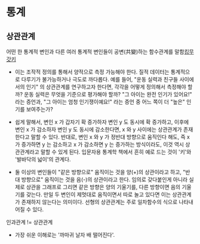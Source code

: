 # 통계

상관관계
-------

어떤 한 통계적 변인과 다른 여러 통계적 변인들이 공변(共變)하는 함수관계를 말함[킹무갓키](https://namu.wiki/w/%EC%83%81%EA%B4%80%EA%B4%80%EA%B3%84%EC%99%80%20%EC%9D%B8%EA%B3%BC%EA%B4%80%EA%B3%84?from=%EC%83%81%EA%B4%80%EA%B4%80%EA%B3%84#s-1)
- 이는 조작적 정의를 통해서 양적으로 측정 가능해야 한다. 질적 데이터는 통계적으로 다루기가 불가능하거나 극도로 까다롭다. 예를 들어, "운동 실력과 친구들 사이에서의 인기" 의 상관관계를 연구하고자 한다면, 각각을 어떻게 정의해서 측정해야 할까? 운동 실력은 무엇을 기준으로 평가해야 할까? "그 아이는 완전 인기가 있어요!" 라는 증언과, "그 아이는 엄청 인기쟁이예요!" 라는 증언 중 어느 쪽이 더 "높은" 인기를 보여주는가?

- 쉽게 말해서, 변인 x 가 갑자기 확 증가하자 변인 y 도 동시에 확 증가하고, 이후에 변인 x 가 감소하자 변인 y 도 동시에 감소한다면, x 와 y 사이에는 상관관계가 존재한다고 말할 수 있다. 반대로, 변인 x 와 y 가 정반대 방향으로 움직인다 해도, 즉 x 가 증가하면 y 는 감소하고 x 가 감소하면 y 는 증가하는 방식이라도, 이것 역시 상관관계라고 말할 수 있게 된다. 입문자용 통계학 책에서 흔히 예로 드는 것이 '키'와 '발바닥의 넓이'의 관계다.

- 둘 이상의 변인들이 "같은 방향으로" 움직이는 것을 양(+)의 상관이라고 하고, "반대 방향으로" 움직이는 것을 음(-)의 상관이라고 한다. 임의로 갖다붙인게 아니라 실제로 상관을 그래프로 그리면 같은 방향은 양의 기울기를, 다른 방향이면 음의 기울기를 갖는다. 만일 두 변인이 제멋대로 움직이면서 따로 놀고 있다면 이는 상관관계가 존재하지 않는다는 의미이다. 선형의 상관관계는 주로 일차함수의 식으로 나타내어질 수 있다.

인과관계 != 상관관계
- 가장 쉬운 이해로는 '까마귀 날자 배 떨어진다'. 